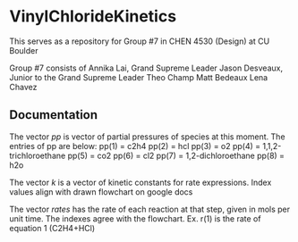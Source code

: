 # VinylChlorideKinetics

This serves as a repository for Group #7 in CHEN 4530 (Design) at CU Boulder 

Group #7 consists of 
Annika Lai, Grand Supreme Leader
Jason Desveaux, Junior to the Grand Supreme Leader
Theo Champ
Matt Bedeaux 
Lena Chavez

## Documentation

The vector *pp* is vector of partial pressures of species at this moment.
The entries of pp are below:
pp(1) = c2h4
pp(2) = hcl
pp(3) = o2
pp(4) = 1,1,2-trichloroethane
pp(5) = co2
pp(6) = cl2
pp(7) = 1,2-dichloroethane
pp(8) = h2o

The vector *k* is a vector of kinetic constants for rate expressions.
Index values align with drawn flowchart on google docs

The vector *rates* has the rate of each reaction at that step, given in 
mols per unit time. The indexes agree with the flowchart. 
Ex. r(1) is the rate of equation 1 (C2H4+HCl)
